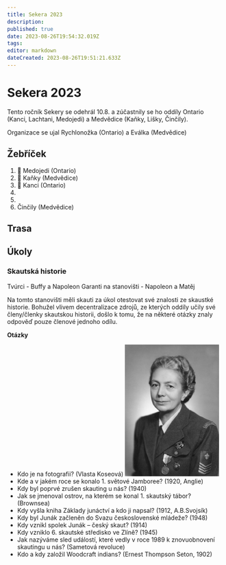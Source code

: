 ```yaml
---
title: Sekera 2023
description: 
published: true
date: 2023-08-26T19:54:32.019Z
tags: 
editor: markdown
dateCreated: 2023-08-26T19:51:21.633Z
---
```


# Sekera 2023
Tento ročník Sekery se odehrál 10.8. a zúčastnily se ho oddíly Ontario (Kanci, Lachtani, Medojedi) a Medvědice (Kaňky, Lišky, Činčily). 

Organizace se ujal Rychlonožka (Ontario) a Eválka (Medvědice)
## Žebříček
1. 🥇 Medojedi (Ontario)
2. 🥈 Kaňky (Medvědice)
3. 🥉 Kanci (Ontario)
4.
5.
6. Činčily (Medvědice)
## Trasa
## Úkoly
### Skautská historie
Tvúrci - Buffy a Napoleon
Garanti na stanovišti - Napoleon a Matěj

Na tomto stanovišti měli skauti za úkol otestovat své znalosti ze skaustké historie. Bohužel vlivem decentralizace zdrojů, ze kterých oddíly učily své členy/členky skautskou historii, došlo k tomu, že na některé otázky znaly odpověď pouze členové jednoho odílu.

**Otázky**

- Kdo je na fotografii? (Vlasta Koseová)
![vlasta_koseová.png](/vlasta_koseová.png)
- Kde a v jakém roce se konalo 1. světové Jamboree? (1920, Anglie)
- Kdy byl poprvé zrušen skauting u nás? (1940)
- Jak se jmenoval ostrov, na kterém se konal 1. skautský tábor? (Brownsea)
- Kdy vyšla kniha Základy junáctví a kdo ji napsal? (1912, A.B.Svojsík)
- Kdy byl Junák začleněn do Svazu československé mládeže? (1948)
- Kdy vznikl spolek Junák – český skaut? (1914)
- Kdy vzniklo 6. skautské středisko ve Zlíně? (1945)
- Jak nazýváme sled událostí, které vedly v roce 1989 k znovuobnovení skautingu u nás? (Sametová revoluce)
- Kdo a kdy založil Woodcraft indians? (Ernest Thompson Seton, 1902)
